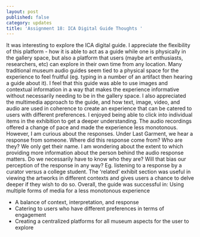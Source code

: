 ```yaml
---
layout: post
published: false
category: updates
title: 'Assignment 18: ICA Digital Guide Thoughts '
---
```

It was interesting to explore the ICA digital guide. I appreciate the flexibility of this platform - how it is able to act as a guide while one is physically in the gallery space, but also a platform that users (maybe art enthusiasts, researchers, etc) can explore in their own time from any location. Many traditional museum audio guides seem tied to a physical space for the experience to feel fruitful (eg. typing in a number of an artifact then hearing a guide about it). I feel that this guide was able to use images and contextual information in a way that makes the experience informative without necessarily needing to be in the gallery space. I also appreciated the multimedia approach to the guide, and how text, image, video, and audio are used in coherence to create an experience that can be catered to users with different preferences. I enjoyed being able to click into individual items in the exhibition to get a deeper understanding. The audio recordings offered a change of pace and made the experience less monotonous. However, I am curious about the responses. Under Last Garment, we hear a response from someone. Where did this response come from? Who are they? We only get their name. I am wondering about the extent to which providing more information about the person behind the audio response matters. Do we necessarily have to know who they are? Will that bias our perception of the response in any way? Eg. listening to a response by a curator versus a college student. The ‘related’ exhibit section was useful in viewing the artworks in different contexts and gives users a chance to delve deeper if they wish to do so. Overall, the guide was successful in: 
Using multiple forms of media for a less monotonous experience 
- A balance of context, interpretation, and response 
- Catering to users who have different preferences in terms of engagement 
- Creating a centralized platforms for all museum aspects for the user to explore
